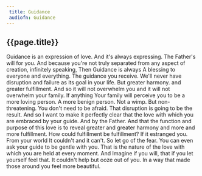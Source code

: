 ```yaml
---
 title: Guidance
 audiofn: Guidance
---
```


## {{page.title}}

Guidance is an expression of love. And it's always expressing. The
Father's will for you. And because you're not truly separated from any
aspect of creation, infinitely speaking, Then Guidance is always A
blessing to everyone and everything. The guidance you receive. We'll
never have disruption and failure as its goal in your life. But greater
harmony. and greater fulfillment. And so it will not overwhelm you and
it will not overwhelm your family. If anything Your family will perceive
you to be a more loving person. A more benign person. Not a wimp. But
non-threatening. You don't need to be afraid. That disruption is going
to be the result. And so I want to make it perfectly clear that the love
with which you are embraced by your guide. And by the Father. And that
the function and purpose of this love is to reveal greater and greater
harmony and more and more fulfillment. How could fulfillment be
fulfillment? If it estranged you. From your world It couldn't and it
can't. So let go of the fear. You can even ask your guide to be gentle
with you. That is the nature of the love with which you are held at
every moment. And Imagine if you will, that if you let yourself feel
that. It couldn't help but ooze out of you. In a way that made those
around you feel more beautiful.

